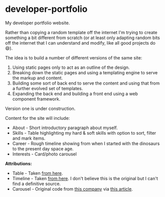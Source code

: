 # developer-portfolio
My developer portfolio website.

Rather than copying a random template off the internet I'm trying to create something a bit different from scratch (or at least 
only adapting random bits off the internet that I can understand and modify, like all good projects do 😄).

The idea is to build a number of different versions of the same site:

1. Using static pages only to act as an outline of the design. 
2. Breaking down the static pages and using a templating engine to serve the markup and content.
3. Building some sort of back end to serve the content and using that from a further evolved set of templates.
4. Expanding the back end and building a front end using a web component framework.

Version one is under construction.

Content for the site will include:

- About - Short introductory paragraph about myself.
- Skills - Table highlighting my hard & soft skills with option to sort, filter and mark items.
- Career - Rough timeline showing from when I started with the dinosaurs to the present day space age.
- Interests - Card/photo carousel

**Attributions:**

- Table - Taken [from here](https://bootstrap-table.com/).
- Timeline - Taken [from here](https://bootsnipp.com/snippets/Q0ppE). I don't believe this is the original but I can't find a definitive source.
- Carousel - Original code from [this company](http://iatek.com/) via [this article](https://azmind.com/bootstrap-carousel-multiple-items/).
